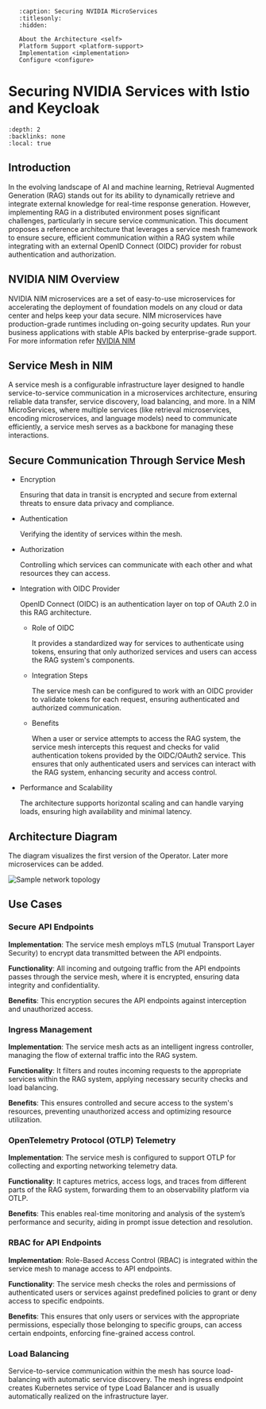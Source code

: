 <!--
  SPDX-FileCopyrightText: Copyright (c) 2023 NVIDIA CORPORATION & AFFILIATES. All rights reserved.
  SPDX-License-Identifier: Apache-2.0
-->

```{toctree}
   :caption: Securing NVIDIA MicroServices
   :titlesonly:
   :hidden:

   About the Architecture <self>
   Platform Support <platform-support>
   Implementation <implementation>
   Configure <configure>
```

# Securing NVIDIA Services with Istio and Keycloak

```{contents}
:depth: 2
:backlinks: none
:local: true
```

## Introduction

In the evolving landscape of AI and machine learning, Retrieval Augmented Generation (RAG) stands out for its ability to dynamically retrieve and integrate external knowledge for real-time response generation. However, implementing RAG in a distributed environment poses significant challenges, particularly in secure service communication. This document proposes a reference architecture that leverages a service mesh framework to ensure secure, efficient communication within a RAG system while integrating with an external OpenID Connect (OIDC) provider for robust authentication and authorization.

## NVIDIA NIM Overview

NVIDIA NIM microservices are a set of easy-to-use microservices for accelerating the deployment of foundation models on any cloud or data center and helps keep your data secure. NIM microservices have production-grade runtimes including on-going security updates. Run your business applications with stable APIs backed by enterprise-grade support. For more information refer [NVIDIA NIM](https://docs.nvidia.com/nim/index.html)

## Service Mesh in NIM

A service mesh is a configurable infrastructure layer designed to handle service-to-service communication in a microservices architecture, ensuring reliable data transfer, service discovery, load balancing, and more. In a NIM MicroServices, where multiple services (like retrieval microservices, encoding microservices, and language models) need to communicate efficiently, a service mesh serves as a backbone for managing these interactions.

## Secure Communication Through Service Mesh

- Encryption

  Ensuring that data in transit is encrypted and secure from external threats to ensure data privacy and compliance.

- Authentication

  Verifying the identity of services within the mesh.

- Authorization

  Controlling which services can communicate with each other and what resources they can access.

- Integration with OIDC Provider

  OpenID Connect (OIDC) is an authentication layer on top of OAuth 2.0 in this RAG architecture.

  - Role of OIDC

    It provides a standardized way for services to authenticate using tokens, ensuring that only authorized services and users can access the RAG system's components.

  - Integration Steps

    The service mesh can be configured to work with an OIDC provider to validate tokens for each request, ensuring authenticated and authorized communication.

  - Benefits

    When a user or service attempts to access the RAG system, the service mesh intercepts this request and checks for valid authentication tokens provided by the OIDC/OAuth2 service. This ensures that only authenticated users and services can interact with the RAG system, enhancing security and access control.

- Performance and Scalability

  The architecture supports horizontal scaling and can handle varying loads, ensuring high availability and minimal latency.

## Architecture Diagram

The diagram visualizes the first version of the Operator. Later more microservices can be added.

![Sample network topology](/images/reference-arch-01.png)

## Use Cases

### Secure API Endpoints

**Implementation**: The service mesh employs mTLS (mutual Transport Layer Security) to encrypt data transmitted between the API endpoints.

**Functionality**: All incoming and outgoing traffic from the API endpoints passes through the service mesh, where it is encrypted, ensuring data integrity and confidentiality.

**Benefits**: This encryption secures the API endpoints against interception and unauthorized access.

### Ingress Management

**Implementation**: The service mesh acts as an intelligent ingress controller, managing the flow of external traffic into the RAG system.

**Functionality**: It filters and routes incoming requests to the appropriate services within the RAG system, applying necessary security checks and load balancing.

**Benefits**: This ensures controlled and secure access to the system's resources, preventing unauthorized access and optimizing resource utilization.

### OpenTelemetry Protocol (OTLP) Telemetry

**Implementation**: The service mesh is configured to support OTLP for collecting and exporting networking telemetry data.

**Functionality**: It captures metrics, access logs, and traces from different parts of the RAG system, forwarding them to an observability platform via OTLP.

**Benefits**: This enables real-time monitoring and analysis of the system’s performance and security, aiding in prompt issue detection and resolution.

### RBAC for API Endpoints

**Implementation**: Role-Based Access Control (RBAC) is integrated within the service mesh to manage access to API endpoints.

**Functionality**: The service mesh checks the roles and permissions of authenticated users or services against predefined policies to grant or deny access to specific endpoints.

**Benefits**: This ensures that only users or services with the appropriate permissions, especially those belonging to specific groups, can access certain endpoints, enforcing fine-grained access control.

### Load Balancing

Service-to-service communication within the mesh has source load-balancing with automatic service discovery. The mesh ingress endpoint creates Kubernetes service of type Load Balancer and is usually automatically realized on the infrastructure layer.
